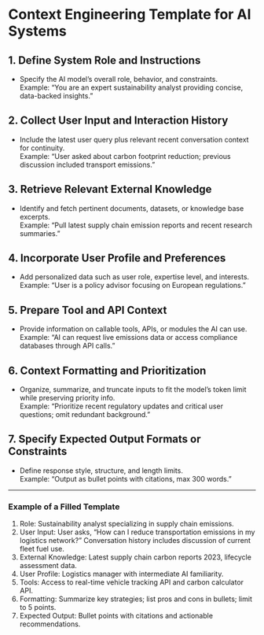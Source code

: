 # Context Engineering Template for AI Systems

## 1. Define System Role and Instructions  
- Specify the AI model’s overall role, behavior, and constraints.  
  Example: “You are an expert sustainability analyst providing concise, data-backed insights.”

## 2. Collect User Input and Interaction History  
- Include the latest user query plus relevant recent conversation context for continuity.  
  Example: “User asked about carbon footprint reduction; previous discussion included transport emissions.”

## 3. Retrieve Relevant External Knowledge  
- Identify and fetch pertinent documents, datasets, or knowledge base excerpts.  
  Example: “Pull latest supply chain emission reports and recent research summaries.”

## 4. Incorporate User Profile and Preferences  
- Add personalized data such as user role, expertise level, and interests.  
  Example: “User is a policy advisor focusing on European regulations.”

## 5. Prepare Tool and API Context  
- Provide information on callable tools, APIs, or modules the AI can use.  
  Example: “AI can request live emissions data or access compliance databases through API calls.”

## 6. Context Formatting and Prioritization  
- Organize, summarize, and truncate inputs to fit the model’s token limit while preserving priority info.  
  Example: “Prioritize recent regulatory updates and critical user questions; omit redundant background.”

## 7. Specify Expected Output Formats or Constraints  
- Define response style, structure, and length limits.  
  Example: “Output as bullet points with citations, max 300 words.”

---

### Example of a Filled Template

1. Role: Sustainability analyst specializing in supply chain emissions.  
2. User Input: User asks, “How can I reduce transportation emissions in my logistics network?” Conversation history includes discussion of current fleet fuel use.  
3. External Knowledge: Latest supply chain carbon reports 2023, lifecycle assessment data.  
4. User Profile: Logistics manager with intermediate AI familiarity.  
5. Tools: Access to real-time vehicle tracking API and carbon calculator API.  
6. Formatting: Summarize key strategies; list pros and cons in bullets; limit to 5 points.  
7. Expected Output: Bullet points with citations and actionable recommendations.
